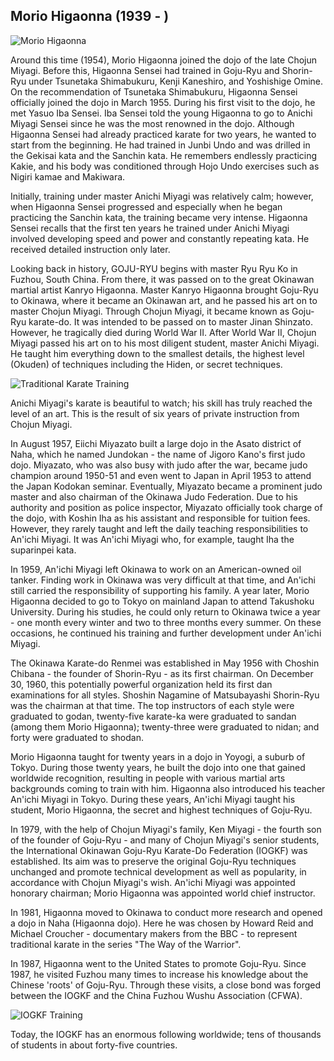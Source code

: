 ## Morio Higaonna (1939 - )

![Morio Higaonna](https://images.unsplash.com/photo-1594381898411-846e7d193883?q=80&w=1974&auto=format&fit=crop)

Around this time (1954), Morio Higaonna joined the dojo of the late Chojun Miyagi. Before this, Higaonna Sensei had trained in Goju-Ryu and Shorin-Ryu under Tsunetaka Shimabukuru, Kenji Kaneshiro, and Yoshishige Omine. On the recommendation of Tsunetaka Shimabukuru, Higaonna Sensei officially joined the dojo in March 1955. During his first visit to the dojo, he met Yasuo Iba Sensei. Iba Sensei told the young Higaonna to go to Anichi Miyagi Sensei since he was the most renowned in the dojo. Although Higaonna Sensei had already practiced karate for two years, he wanted to start from the beginning. He had trained in Junbi Undo and was drilled in the Gekisai kata and the Sanchin kata. He remembers endlessly practicing Kakie, and his body was conditioned through Hojo Undo exercises such as Nigiri kamae and Makiwara.

Initially, training under master Anichi Miyagi was relatively calm; however, when Higaonna Sensei progressed and especially when he began practicing the Sanchin kata, the training became very intense. Higaonna Sensei recalls that the first ten years he trained under Anichi Miyagi involved developing speed and power and constantly repeating kata. He received detailed instruction only later.

Looking back in history, GOJU-RYU begins with master Ryu Ryu Ko in Fuzhou, South China. From there, it was passed on to the great Okinawan martial artist Kanryo Higaonna. Master Kanryo Higaonna brought Goju-Ryu to Okinawa, where it became an Okinawan art, and he passed his art on to master Chojun Miyagi. Through Chojun Miyagi, it became known as Goju-Ryu karate-do. It was intended to be passed on to master Jinan Shinzato. However, he tragically died during World War II. After World War II, Chojun Miyagi passed his art on to his most diligent student, master Anichi Miyagi. He taught him everything down to the smallest details, the highest level (Okuden) of techniques including the Hiden, or secret techniques.

![Traditional Karate Training](https://images.unsplash.com/photo-1588479839125-7d66cfc0c734?q=80&w=1974&auto=format&fit=crop)

Anichi Miyagi's karate is beautiful to watch; his skill has truly reached the level of an art. This is the result of six years of private instruction from Chojun Miyagi.

In August 1957, Eiichi Miyazato built a large dojo in the Asato district of Naha, which he named Jundokan - the name of Jigoro Kano's first judo dojo. Miyazato, who was also busy with judo after the war, became judo champion around 1950-51 and even went to Japan in April 1953 to attend the Japan Kodokan seminar. Eventually, Miyazato became a prominent judo master and also chairman of the Okinawa Judo Federation. Due to his authority and position as police inspector, Miyazato officially took charge of the dojo, with Koshin Iha as his assistant and responsible for tuition fees. However, they rarely taught and left the daily teaching responsibilities to An'ichi Miyagi. It was An'ichi Miyagi who, for example, taught Iha the suparinpei kata.

In 1959, An'ichi Miyagi left Okinawa to work on an American-owned oil tanker. Finding work in Okinawa was very difficult at that time, and An'ichi still carried the responsibility of supporting his family. A year later, Morio Higaonna decided to go to Tokyo on mainland Japan to attend Takushoku University. During his studies, he could only return to Okinawa twice a year - one month every winter and two to three months every summer. On these occasions, he continued his training and further development under An'ichi Miyagi.

The Okinawa Karate-do Renmei was established in May 1956 with Choshin Chibana - the founder of Shorin-Ryu - as its first chairman. On December 30, 1960, this potentially powerful organization held its first dan examinations for all styles. Shoshin Nagamine of Matsubayashi Shorin-Ryu was the chairman at that time. The top instructors of each style were graduated to godan, twenty-five karate-ka were graduated to sandan (among them Morio Higaonna); twenty-three were graduated to nidan; and forty were graduated to shodan.

Morio Higaonna taught for twenty years in a dojo in Yoyogi, a suburb of Tokyo. During those twenty years, he built the dojo into one that gained worldwide recognition, resulting in people with various martial arts backgrounds coming to train with him. Higaonna also introduced his teacher An'ichi Miyagi in Tokyo. During these years, An'ichi Miyagi taught his student, Morio Higaonna, the secret and highest techniques of Goju-Ryu.

In 1979, with the help of Chojun Miyagi's family, Ken Miyagi - the fourth son of the founder of Goju-Ryu - and many of Chojun Miyagi's senior students, the International Okinawan Goju-Ryu Karate-Do Federation (IOGKF) was established. Its aim was to preserve the original Goju-Ryu techniques unchanged and promote technical development as well as popularity, in accordance with Chojun Miyagi's wish. An'ichi Miyagi was appointed honorary chairman; Morio Higaonna was appointed world chief instructor.

In 1981, Higaonna moved to Okinawa to conduct more research and opened a dojo in Naha (Higaonna dojo). Here he was chosen by Howard Reid and Michael Croucher - documentary makers from the BBC - to represent traditional karate in the series "The Way of the Warrior".

In 1987, Higaonna went to the United States to promote Goju-Ryu. Since 1987, he visited Fuzhou many times to increase his knowledge about the Chinese 'roots' of Goju-Ryu. Through these visits, a close bond was forged between the IOGKF and the China Fuzhou Wushu Association (CFWA).

![IOGKF Training](https://images.unsplash.com/photo-1600881333123-ef51e8550e4a?q=80&w=1974&auto=format&fit=crop)

Today, the IOGKF has an enormous following worldwide; tens of thousands of students in about forty-five countries. 